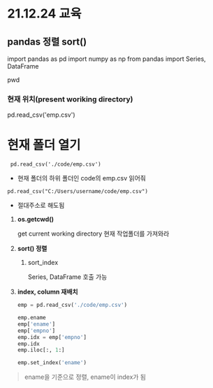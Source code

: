 # 21.12.24 교육
## pandas 정렬 sort()

import pandas as pd
import numpy as np
from pandas import Series, DataFrame

pwd
### 현재 위치(present woriking directory)

 pd.read_csv('emp.csv')
# 현재 폴더 열기
` pd.read_csv('./code/emp.csv')`

- 현재 폴더의 하위 폴더인 code의 emp.csv 읽어줘 

`pd.read_csv("C:/Users/username/code/emp.csv") `

- 절대주소로 해도됨

1. **os.getcwd()**

   get current working directory 현재 작업폴더를 가져와라

2. **sort() 정렬**

   1. sort_index

      Series, DataFrame 호출 가능

3. **index, column 재배치**

   ```python
   emp = pd.read_csv('./code/emp.csv')
   
   emp.ename
   emp['ename']
   emp['empno']
   emp.idx = emp['empno']
   emp.idx
   emp.iloc[:, 1:]
   
   emp.set_index('ename')
   ```

> ename을 기준으로 정렬, ename이 index가 됨

​		
